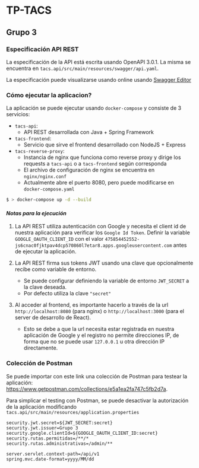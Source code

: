 # TP-TACS
## Grupo 3

### Especificación API REST

La especificación de la API está escrita usando OpenAPI 3.0.1. La misma se encuentra en `tacs.api/src/main/resources/swagger/api.yaml`.

La especificación puede visualizarse usando online usando [Swagger Editor](https://editor.swagger.io/)

### Cómo ejecutar la aplicacion?

La aplicación se puede ejecutar usando `docker-compose` y consiste de 3 servicios:

* `tacs-api`:
    * API REST desarrollada con Java + Spring Framework
* `tacs-frontend`:
    * Servicio que sirve el frontend desarrollado con NodeJS + Express
* `tacs-reverse-proxy`:
    * Instancia de nginx que funciona como reverse proxy y dirige los requests a `tacs-api` o a `tacs-frontend` según corresponda
    * El archivo de configuración de nginx se encuentra en `nginx/nginx.conf`
    * Actualmente abre el puerto 8080, pero puede modificarse en `docker-compose.yaml`

```bash
$ > docker-compose up -d --build
```

#### *Notas para la ejecución*

1. La API REST utiliza autenticación con Google y necesita el client id de nuestra aplicación para verificar los `Google Id Token`. Definir la variable `GOOGLE_OAUTH_CLIENT_ID` con el valor `475854452552-js6cnac0fjktpav4dcp570860l7etar8.apps.googleusercontent.com` antes de ejecutar la aplicación.

2. La API REST firma sus tokens JWT usando una clave que opcionalmente recibe como variable de entorno.
    * Se puede configurar definiendo la variable de entorno `JWT_SECRET` a la clave deseada.
    * Por defecto utiliza la clave `"secret"`

3. Al acceder al frontend, es importante hacerlo a través de la url `http://localhost:8080` (para nginx) o `http://localhost:3000` (para el server de desarrollo de React).
    * Esto se debe a que la url necesita estar registrada en nuestra aplicación de Google y el registro no permite direcciones IP, de forma que no se puede usar `127.0.0.1` u otra dirección IP directamente.

### Colección de Postman

Se puede importar con este link una colección de Postman para testear la aplicación: https://www.getpostman.com/collections/e5a1ea2fa747c5fb2d7a.

Para simplicar el testing con Postman, se puede desactivar la autorización de la aplicación modificando `tacs.api/src/main/resources/application.properties`

```
security.jwt.secret=${JWT_SECRET:secret}
security.jwt.issuer=Grupo 3
security.google.clientId=${GOOGLE_OAUTH_CLIENT_ID:secret}
security.rutas.permitidas=/**/*
security.rutas.administrativas=/admin/**

server.servlet.context-path=/api/v1
spring.mvc.date-format=yyyy/MM/dd
```